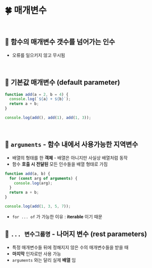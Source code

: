 # 🍀 매개변수

<br>

## 🧸 함수의 매개변수 갯수를 넘어가는 인수

- 오류를 일으키지 않고 무시됨

<br>

## 🧸 기본값 매개변수 (default parameter)

```javascript
function add(a = 2, b = 4) {
  console.log(`${a} + ${b}`);
  return a + b;
}

console.log(add(), add(1), add(1, 3));
```

<br>

## 🧸 `arguments` - 함수 내에서 사용가능한 지역변수

- 배열의 형태를 한 **객체** - 배열은 아니지만 사실상 배열처럼 동작
- 함수 **호출 시 전달된** 모든 인수들을 배열 형태로 가짐

```javascript
function add(a, b) {
  for (const arg of arguments) {
    console.log(arg);
  }
  return a + b;
}

console.log(add(1, 3, 5, 7));
```

- `for ... of` 가 가능한 이유 : **iterable** 이기 때문
  <br>

## 🧸 `... 변수그룹명` - **나머지 변수** (rest parameters)

- 특정 매개변수들 뒤에 정해지지 않은 수의 매개변수들을 받을 때
- **마지막** 인자로만 사용 가능
- `arguments` 와는 달리 실제 **배열** 임
